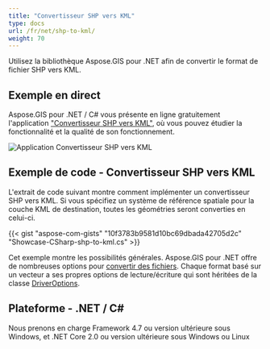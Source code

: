 ```yaml
---
title: "Convertisseur SHP vers KML"
type: docs
url: /fr/net/shp-to-kml/
weight: 70
---
```


Utilisez la bibliothèque Aspose.GIS pour .NET afin de convertir le format de fichier SHP vers KML.

## **Exemple en direct**

Aspose.GIS pour .NET / C# vous présente en ligne gratuitement l'application ["Convertisseur SHP vers KML"](https://products.aspose.app/gis/conversion/shp-to-kml), où vous pouvez étudier la fonctionnalité et la qualité de son fonctionnement.

![Application Convertisseur SHP vers KML](conversion.png)

## **Exemple de code - Convertisseur SHP vers KML**

L'extrait de code suivant montre comment implémenter un convertisseur SHP vers KML. Si vous spécifiez un système de référence spatiale pour la couche KML de destination, toutes les géométries seront converties en celui-ci. 

{{< gist "aspose-com-gists" "10f3783b9581d10bc69dbada42705d2c" "Showcase-CSharp-shp-to-kml.cs" >}}

Cet exemple montre les possibilités générales. Aspose.GIS pour .NET offre de nombreuses options pour [convertir des fichiers](https://docs.aspose.com/gis/net/vector-layers/). Chaque format basé sur un vecteur a ses propres options de lecture/écriture qui sont héritées de la classe [DriverOptions](https://reference.aspose.com/gis/net/aspose.gis/driveroptions).

## **Plateforme - .NET / C#**

Nous prenons en charge Framework 4.7 ou version ultérieure sous Windows, et .NET Core 2.0 ou version ultérieure sous Windows ou Linux
